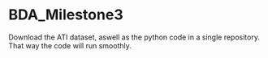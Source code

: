 # BDA_Milestone3

Download the ATI dataset, aswell as the python code in a single repository. That way the code will run smoothly. 
